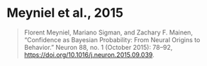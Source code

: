 # Meyniel et al., 2015

> Florent Meyniel, Mariano Sigman, and Zachary F. Mainen, “Confidence as Bayesian Probability: From Neural Origins to Behavior.” Neuron 88, no. 1 (October 2015): 78–92, <https://doi.org/10.1016/j.neuron.2015.09.039>.
